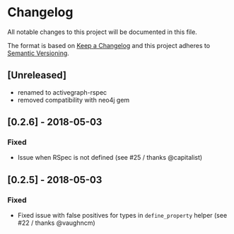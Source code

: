 # Changelog
All notable changes to this project will be documented in this file.

The format is based on [Keep a Changelog](http://keepachangelog.com/en/1.0.0/)
and this project adheres to [Semantic Versioning](http://semver.org/spec/v2.0.0.html).

## [Unreleased]
- renamed to activegraph-rspec
- removed compatibility with neo4j gem

## [0.2.6] - 2018-05-03

### Fixed
- Issue when RSpec is not defined (see #25 / thanks @capitalist)

## [0.2.5] - 2018-05-03

### Fixed
- Fixed issue with false positives for types in `define_property` helper (see #22 / thanks @vaughncm)
